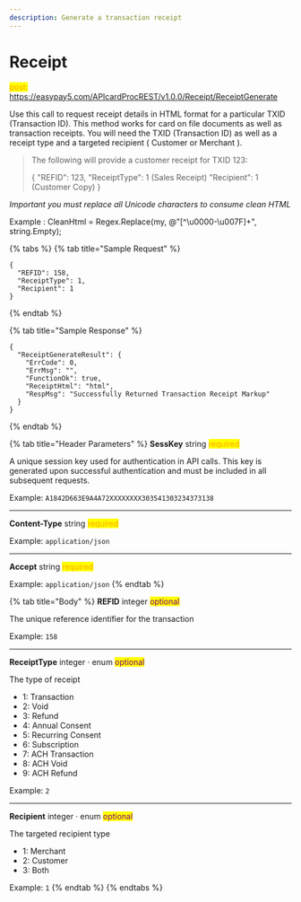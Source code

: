 ```yaml
---
description: Generate a transaction receipt
---
```


# Receipt

<mark style="color:orange;">post:</mark> https://easypay5.com/APIcardProcREST/v1.0.0/Receipt/ReceiptGenerate

Use this call to request receipt details in HTML format for a particular TXID (Transaction ID). This method works for card on file documents as well as transaction receipts. You will need the TXID (Transaction ID) as well as a receipt type and a targeted recipient ( Customer or Merchant ).

> The following will provide a customer receipt for TXID 123:
>
> { "REFID": 123, "ReceiptType": 1 (Sales Receipt) "Recipient": 1 (Customer Copy) }

_Important you must replace all Unicode characters to consume clean HTML_

Example : CleanHtml = Regex.Replace(my, @"\[^\u0000-\u007F]+", string.Empty);

{% tabs %}
{% tab title="Sample Request" %}
```clike
{
  "REFID": 158,
  "ReceiptType": 1,
  "Recipient": 1
}
```
{% endtab %}

{% tab title="Sample Response" %}
```clike
{
  "ReceiptGenerateResult": {
    "ErrCode": 0,
    "ErrMsg": "",
    "FunctionOk": true,
    "ReceiptHtml": "html",
    "RespMsg": "Successfully Returned Transaction Receipt Markup"
  }
}
```
{% endtab %}

{% tab title="Header Parameters" %}
**SessKey** string <mark style="color:orange;">required</mark>

A unique session key used for authentication in API calls. This key is generated upon successful authentication and must be included in all subsequent requests.

Example: `A1842D663E9A4A72XXXXXXXX303541303234373138`

***

**Content-Type** string <mark style="color:orange;">required</mark>

Example: `application/json`

***

**Accept** string <mark style="color:orange;">required</mark>

Example: `application/json`
{% endtab %}

{% tab title="Body" %}
**REFID** integer <mark style="color:purple;">optional</mark>

The unique reference identifier for the transaction

Example: `158`

***

**ReceiptType** integer · enum <mark style="color:purple;">optional</mark>

The type of receipt

* 1: Transaction
* 2: Void
* 3: Refund
* 4: Annual Consent
* 5: Recurring Consent
* 6: Subscription
* 7: ACH Transaction
* 8: ACH Void
* 9: ACH Refund

Example: `2`

***

**Recipient** integer · enum <mark style="color:purple;">optional</mark>

The targeted recipient type

* 1: Merchant
* 2: Customer
* 3: Both

Example: `1`
{% endtab %}
{% endtabs %}
